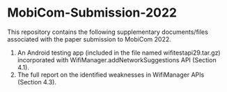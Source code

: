 # MobiCom-Submission-2022
This repository contains the following supplementary documents/files associated with the paper submission to MobiCom 2022.
1. An Android testing app (included in the file named wifitestapi29.tar.gz) incorporated with WifiManager.addNetworkSuggestions API (Section 4.1).
2. The full report on the identified weaknesses in WifiManager APIs (Section 4.3).

